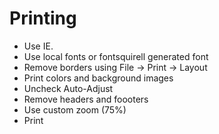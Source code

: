 # Printing

* Use IE.
* Use local fonts or fontsquirell generated font
* Remove borders using File -> Print -> Layout
* Print colors and background images
* Uncheck Auto-Adjust
* Remove headers and foooters
* Use custom zoom (75%)
* Print